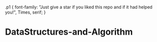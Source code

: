 .p1 {
  font-family: "Just give a star if you liked this repo and if it had helped you!", Times, serif;
}
# DataStructures-and-Algorithm
